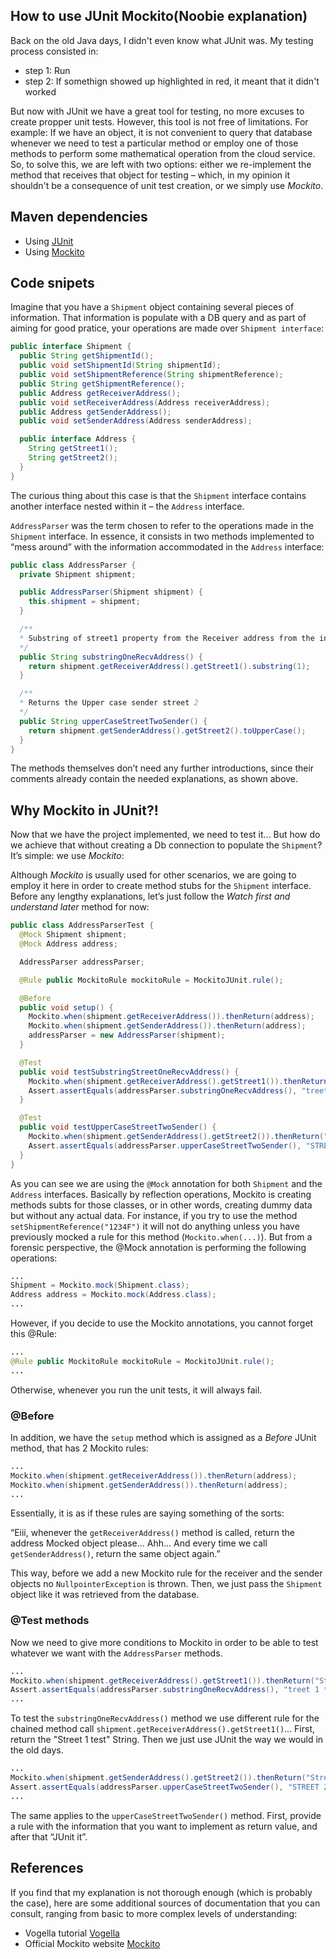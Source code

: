 ## How to use JUnit Mockito(Noobie explanation)
Back on the old Java days, I didn't even know what JUnit was. My testing process consisted in:
 - step 1: Run
 - step 2: If somethign showed up highlighted in red, it meant that it didn't worked
 
But now with JUnit we have a great tool for testing, no more excuses to create propper unit tests. However, this tool is not free of limitations. For example: If we have an object, it is not convenient to query that database whenever we need to test a particular method or employ one of those methods to perform some mathematical operation from the cloud service. So, to solve this, we are left with two options: either we re-implement the method that receives that object for testing – which, in my opinion it shouldn't be a consequence of unit test creation, or we simply use *Mockito*.


## Maven dependencies

* Using [JUnit](https://mvnrepository.com/artifact/org.junit.jupiter/junit-jupiter-api/5.3.1)
* Using [Mockito](https://mvnrepository.com/artifact/org.mockito/mockito-all/1.10.19)

## Code snipets

Imagine that you have a `Shipment` object containing several pieces of information. That information is populate with a DB query and as part of aiming for good pratice, your operations are made over `Shipment interface`:

```java
public interface Shipment {
  public String getShipmentId();
  public void setShipmentId(String shipmentId);
  public void setShipmentReference(String shipmentReference);
  public String getShipmentReference();
  public Address getReceiverAddress();
  public void setReceiverAddress(Address receiverAddress);
  public Address getSenderAddress();
  public void setSenderAddress(Address senderAddress);

  public interface Address {
    String getStreet1();
    String getStreet2();
  }
}
```
The curious thing about this case is that the `Shipment` interface contains another interface nested within it – the `Address` interface.

`AddressParser` was the term chosen to refer to the operations made in the `Shipment` interface. In essence, it consists in two methods implemented to “mess around” with the information accommodated in the `Address` interface:

```java
public class AddressParser {
  private Shipment shipment;

  public AddressParser(Shipment shipment) {
    this.shipment = shipment;
  }

  /**
  * Substring of street1 property from the Receiver address from the index 1
  */
  public String substringOneRecvAddress() {
    return shipment.getReceiverAddress().getStreet1().substring(1);
  }

  /**
  * Returns the Upper case sender street 2
  */
  public String upperCaseStreetTwoSender() {
    return shipment.getSenderAddress().getStreet2().toUpperCase();
  }
}
```

The methods themselves don’t need any further introductions, since their comments already contain the needed explanations, as shown above. 

## Why Mockito in JUnit?!

Now that we have the project implemented, we need to test it... But how do we achieve that without creating a Db connection to populate the `Shipment`? It’s simple: we use *Mockito*:

Although *Mockito* is usually used for other scenarios, we are going to employ it here in order to create method stubs for the `Shipment` interface. Before any lengthy explanations, let’s just follow the *Watch first and understand later* method for now: 

```java
public class AddressParserTest {
  @Mock Shipment shipment;
  @Mock Address address;

  AddressParser addressParser;

  @Rule public MockitoRule mockitoRule = MockitoJUnit.rule();

  @Before
  public void setup() {
    Mockito.when(shipment.getReceiverAddress()).thenReturn(address);
    Mockito.when(shipment.getSenderAddress()).thenReturn(address);
    addressParser = new AddressParser(shipment);      
  } 

  @Test
  public void testSubstringStreetOneRecvAddress() {
    Mockito.when(shipment.getReceiverAddress().getStreet1()).thenReturn("Street 1 test");
    Assert.assertEquals(addressParser.substringOneRecvAddress(), "treet 1 test");
  }

  @Test
  public void testUpperCaseStreetTwoSender() {
    Mockito.when(shipment.getSenderAddress().getStreet2()).thenReturn("Street 2 test");
    Assert.assertEquals(addressParser.upperCaseStreetTwoSender(), "STREET 2 TEST");
  }
}
```

As you can see we are using the `@Mock` annotation for both `Shipment` and the `Address` interfaces. Basically by reflection operations, Mockito is creating methods subts for those classes, or in other words, creating dummy data but without any actual data.
For instance, if you try to use the method `setShipmentReference("1234F")` it will not do anything unless you have previously mocked a rule for this method (`Mockito.when(...)`). But from a forensic perspective, the @Mock annotation is performing the following operations:

```java
...
Shipment = Mockito.mock(Shipment.class);
Address address = Mockito.mock(Address.class);
...

```
However, if you decide to use the Mockito annotations, you cannot forget this @Rule:

```java
...
@Rule public MockitoRule mockitoRule = MockitoJUnit.rule();
...
```
Otherwise, whenever you run the unit tests, it will always fail.

### @Before

In addition, we have the `setup` method which is assigned as a *Before* JUnit method, that has 2 Mockito rules:

```java
...
Mockito.when(shipment.getReceiverAddress()).thenReturn(address);
Mockito.when(shipment.getSenderAddress()).thenReturn(address);
...
```
Essentially, it is as if these rules are saying something of the sorts:

“Eiii, whenever the  `getReceiverAddress()` method is called, return the address Mocked object please... Ahh... And every time we call `getSenderAddress()`, return the same object again.”

This way, before we add a new Mockito rule for the receiver and the sender objects no `NullpointerException` is thrown.
Then, we just pass the `Shipment` object like it was retrieved from the database.


### @Test methods

Now we need to give more conditions to Mockito in order to be able to test whatever we want with the `AddressParser` methods.

```java
...
Mockito.when(shipment.getReceiverAddress().getStreet1()).thenReturn("Street 1 test");
Assert.assertEquals(addressParser.substringOneRecvAddress(), "treet 1 test");
...
```

To test the `substringOneRecvAddress()` method we use different rule for the chained method call `shipment.getReceiverAddress().getStreet1()`... First, return the "Street 1 test" String. Then we just use JUnit the way we would in the old days. 

```java
...
Mockito.when(shipment.getSenderAddress().getStreet2()).thenReturn("Street 2 test");
Assert.assertEquals(addressParser.upperCaseStreetTwoSender(), "STREET 2 TEST");
...
```
The same applies to the `upperCaseStreetTwoSender()` method. First, provide a rule with the information that you want to implement as return value, and after that “JUnit it”.

## References

If you find that my explanation is not thorough enough (which is probably the case), here are some additional sources of documentation that you can consult, ranging from basic to more complex levels of understanding:

* Vogella tutorial [Vogella](http://www.vogella.com/tutorials/Mockito/article.html)
* Official Mockito website [Mockito](https://site.mockito.org/)
